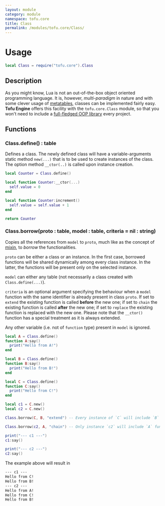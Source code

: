 ```yaml
---
layout: module
category: module
namespace: tofu.core
title: Class
permalink: /modules/tofu.core/Class/
---
```

# Usage

```lua
local Class = require("tofu.core").Class
```

## Description

As you might know, Lua is not an out-of-the-box object oriented programming language. It is, however, *multi-paradigm* in nature and with some clever usage of [metatables](https://www.lua.org/pil/13.html), classes can be implemented fairly easy. **Tofu Engine** offers this facility with the `tofu.core.Class` module, so that you won't need to include a [full-fledged OOP library](https://github.com/kikito/middleclass) every project.

## Functions

### Class.**define**() : table

Defines a class. The newly defined class will have a variable-arguments static method `new(...)` that is to be used to create instances of the class. The option method `__ctor(..)` is called upon instance creation.

```lua
local Counter = Class.define()

local function Counter:__ctor(...)
  self.value = 0
end

local function Counter:increment()
  self.value = self.value + 1
end

return Counter
```

### Class.**borrow**(proto : table, model : table, criteria = nil : string)

Copies all the references from `model` to `proto`, much like as the concept of [mixin](https://en.wikipedia.org/wiki/Mixin), to *borrow* the functionalities.

`proto` can be either a class or an instance. In the first case, borrowed functions will be shared dynamically among every class instance. In the latter, the functions will be present only on the selected instance.

`model` can either any table (not necessarily a class created with `Class.define(...)`).

`criteria` is an optional argument specifying the behaviour when a `model` function with the same identifier is already present in class `proto`. If set to `extend` the existing function is called **before** the new one; if set to `chain` the existing function is called **after** the new one; if set to `replace` the existing function is replaced with the new one. Please note that the `__ctor()` function has a special treatment as it is always extended.

Any other variable (i.e. not of `function` type) present in `model` is ignored.

```lua
local A = Class.define()
function A:say()
  print("Hello from A!")
end

local B = Class.define()
function B:say()
  print("Hello from B!")
end

local C = Class.define()
function C:say()
  print("Hello from C!")
end

local c1 = C.new()
local c2 = C.new()

Class.borrow(C, B, "extend") -- Every instance of `C` will include `B` functions (appended).

Class.borrow(c2, A, "chain") -- Only instance `c2` will include `A` functions (prepended).

print("--- c1 ---")
c1:say()

print("--- c2 ---")
c2:say()
```

The example above will result in

```txt
--- c1 ---
Hello from C!
Hello from B!
--- c2 ---
Hello from A!
Hello from C!
Hello from B!
```
